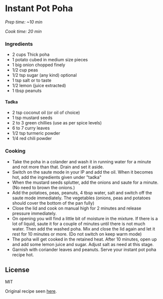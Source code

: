 # Instant Pot Poha

*Prep time: ~10 min*

*Cook time: 20 min*

### Ingredients

 - 2 cups Thick poha
 - 1 potato cubed in medium size pieces
 - 1 big onion chopped finely
 - 1/2 cup peas
 - 1/2 tsp sugar (any kind) optional
 - 1 tsp salt or to taste
 - 1/2 lemon (juice extracted)
 - 1 tbsp peanuts

#### Tadka

 - 2 tsp coconut oil (or oil of choice)
 - 1 tsp mustard seeds
 - 2 to 3 green chillies (use as per spice levels)
 - 6 to 7 curry leaves
 - 1/2 tsp turmeric powder
 - 1/4 red chili powder

### Cooking

 - Take the poha in a colander and wash it in running water for a minute and not more than that. Drain and set it aside.
 - Switch on the saute mode in your IP and add the oil. When it becomes hot, add the ingredients given under "tadka"
 - When the mustard seeds splutter, add the onions and saute for a minute. (No need to brown the onions.)
 - Add the potatoes, peas, peanuts, 4 tbsp water, salt and switch off the saute mode immediately. The vegetables (onions, peas and potatoes should cover the bottom of the pan fully)
 - Close the lid and cook on manual high for 2 minutes and release pressure immediately.
 - On opening you will find a little bit of moisture in the mixture. If there is a lot of liquid, saute it for a couple of minutes until there is not much water. Then add the washed poha. Mix and close the lid again and let it rest for 10 minutes or more. (Do not switch on keep warm mode)
 - The poha will get cooked in the retained heat. After 10 minutes, open up and add some lemon juice and sugar. Adjust salt as need at this stage.
 - Garnish with coriander leaves and peanuts. Serve your instant pot poha recipe hot.

License
----

MIT

Original recipe seen [here](https://cookingwithpree.com/wprm_print/4454).
